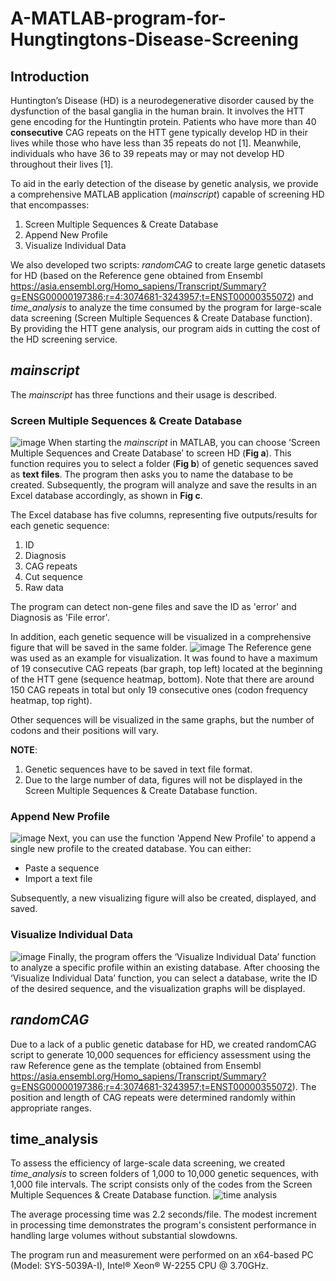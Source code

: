 # A-MATLAB-program-for-Hungtingtons-Disease-Screening

## Introduction
Huntington’s Disease (HD) is a neurodegenerative disorder caused by the dysfunction of the basal ganglia in the human brain. It involves the HTT gene encoding for the Huntingtin protein. Patients who have more than 40 **consecutive** CAG repeats on the HTT gene typically develop HD in their lives while those who have less than 35 repeats do not [1]. Meanwhile, individuals who have 36 to 39 repeats may or may not develop HD throughout their lives [1].

To aid in the early detection of the disease by genetic analysis, we provide a comprehensive MATLAB application (_mainscript_) capable of screening HD that encompasses:
1. Screen Multiple Sequences & Create Database
2. Append New Profile
3. Visualize Individual Data

We also developed two scripts: _randomCAG_ to create large genetic datasets for HD (based on the Reference gene obtained from Ensembl https://asia.ensembl.org/Homo_sapiens/Transcript/Summary?g=ENSG00000197386;r=4:3074681-3243957;t=ENST00000355072) and _time_analysis_ to analyze the time consumed by the program for large-scale data screening (Screen Multiple Sequences & Create Database function).
By providing the HTT gene analysis, our program aids in cutting the cost of the HD screening service.

## _mainscript_
The _mainscript_ has three functions and their usage is described.
### Screen Multiple Sequences & Create Database
![image](https://github.com/trangthyy/A-MATLAB-program-for-Hungtingtons-Disease-Screening/assets/139542244/b28e7a60-db01-432a-bcec-40aa1332733d)
When starting the _mainscript_ in MATLAB, you can choose ‘Screen Multiple Sequences and Create Database’ to screen HD (**Fig a**). This function requires you to select a folder (**Fig b**) of genetic sequences saved as **text files**. The program then asks you to name the database to be created. Subsequently, the program will analyze and save the results in an Excel database accordingly, as shown in **Fig c**. 

The Excel database has five columns, representing five outputs/results for each genetic sequence:
1. ID
2. Diagnosis
3. CAG repeats
4. Cut sequence
5. Raw data

The program can detect non-gene files and save the ID as 'error' and Diagnosis as 'File error'. 

In addition, each genetic sequence will be visualized in a comprehensive figure that will be saved in the same folder.
![image](https://github.com/trangthyy/A-MATLAB-program-for-Hungtingtons-Disease-Screening/assets/139542244/d2461a05-6ebe-4b64-821c-08164429b59e)
The Reference gene was used as an example for visualization. It was found to have a maximum of 19 consecutive CAG repeats (bar graph, top left) located at the beginning of the HTT gene (sequence heatmap, bottom). Note that there are around 150 CAG repeats in total but only 19 consecutive ones (codon frequency heatmap, top right).

Other sequences will be visualized in the same graphs, but the number of codons and their positions will vary.

**NOTE**:
1. Genetic sequences have to be saved in text file format.
2. Due to the large number of data, figures will not be displayed in the Screen Multiple Sequences & Create Database function.

### Append New Profile
![image](https://github.com/trangthyy/A-MATLAB-program-for-Hungtingtons-Disease-Screening/assets/139542244/1860e11c-191d-45c9-bdbf-924ae3c4d9c2)
Next, you can use the function 'Append New Profile' to append a single new profile to the created database. You can either:
* Paste a sequence
* Import a text file

Subsequently, a new visualizing figure will also be created, displayed, and saved.

### Visualize Individual Data
![image](https://github.com/trangthyy/A-MATLAB-program-for-Hungtingtons-Disease-Screening/assets/139542244/6d208736-0001-460d-aaaa-5feeb3fa9817)
Finally, the program offers the ‘Visualize Individual Data’ function to analyze a specific profile within an existing database. After choosing the ‘Visualize Individual Data’ function, you can select a database, write the ID of the desired sequence, and the visualization graphs will be displayed.

## _randomCAG_
Due to a lack of a public genetic database for HD, we created randomCAG script to generate 10,000 sequences for efficiency assessment using the raw Reference gene as the template (obtained from Ensembl https://asia.ensembl.org/Homo_sapiens/Transcript/Summary?g=ENSG00000197386;r=4:3074681-3243957;t=ENST00000355072). The position and length of CAG repeats were determined randomly within appropriate ranges.

## time_analysis
To assess the efficiency of large-scale data screening, we created _time_analysis_ to screen folders of 1,000 to 10,000 genetic sequences, with 1,000 file intervals. The script consists only of the codes from the Screen Multiple Sequences & Create Database function.
![time analysis](https://github.com/trangthyy/A-MATLAB-program-for-Hungtingtons-Disease-Screening/assets/139542244/593fd834-fb3b-4afd-b468-f7eacf5d82f4)

The average processing time was 2.2 seconds/file. The modest increment in processing time demonstrates the program's consistent performance in handling large volumes without substantial slowdowns.

The program run and measurement were performed on an x64-based PC (Model: SYS-5039A-I), Intel® Xeon® W-2255 CPU @ 3.70GHz.
